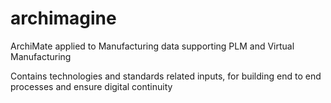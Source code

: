 # archimagine
ArchiMate applied to Manufacturing data supporting PLM and Virtual Manufacturing

Contains technologies and standards related inputs, for building end to end processes and ensure digital continuity
